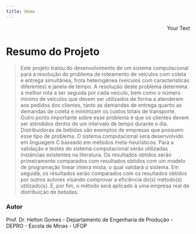```yaml
---
title: Home
---
```


<p style='text-align: right;'> Your Text </p>

# Resumo do Projeto

> Este projeto tratou do desenvolvimento de um sistema computacional para a resolução do problema de roteamento de veículos com coleta e entrega simultânea, frota heterogênea (veículos com características diferentes) e janela de tempo. A resolução deste problema determina a melhor rota a ser seguida por cada veículo, bem como o número mínimo de veículos que devem ser utilizados de forma a atenderem aos pedidos dos clientes, tanto as demandas de entrega quanto as demandas de coleta e minimizam os custos totais de transporte. Outro ponto importante sobre esse problema é que os clientes devem ser atendidos dentro de um intervalo de tempo durante o dia. Distribuidoras de bebidas são exemplos de empresas que possuem esse tipo de problema. O sistema computacional será desenvolvido em linguagem C baseado em métodos meta-heurísticos. Para a validação e testes do sistema computacional serão utilizadas instâncias existentes na literatura. Os resultados obtidos serão primeiramente comparados com resultados obtidos com um modelo de programação linear inteira mista, o qual validará o sistema. Em seguida, os resultados serão comparados com os resultados obtidos por outros autores visando comprovar a eficiência do(s) método(s) utilizado(s). E, por fim, o método será aplicado à uma empresa real de distribuição de bebidas.

### Autor

Prof. Dr. Helton Gomes - Departamento de Engenharia de Produção - DEPRO - Escola de Minas  - UFOP


